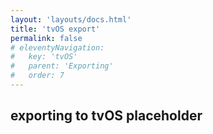 ```yaml
---
layout: 'layouts/docs.html'
title: 'tvOS export'
permalink: false
# eleventyNavigation:
#   key: 'tvOS'
#   parent: 'Exporting'
#   order: 7
---
```


## exporting to tvOS placeholder
